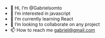 - 👋 Hi, I’m @Gabrielsomto
- 👀 I’m interested in javascript
- 🌱 I’m currently learning React
- 💞️ I’m looking to collaborate on any project
- 📫 How to reach me gabriel@gmail.com

<!---
Gabrielsomto/Gabrielsomto is a ✨ special ✨ repository because its `README.md` (this file) appears on your GitHub profile.
You can click the Preview link to take a look at your changes.
--->
